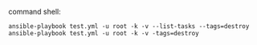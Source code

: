 command shell: 


    ansible-playbook test.yml -u root -k -v --list-tasks --tags=destroy
    ansible-playbook test.yml -u root -k -v -tags=destroy
